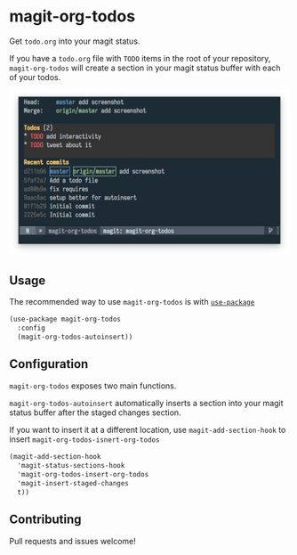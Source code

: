 # magit-org-todos

Get `todo.org` into your magit status.

If you have a `todo.org` file with `TODO` items in the root of your
repository, `magit-org-todos` will create a section in your magit
status buffer with each of your todos.

<img src="screenshots/main.png" width="522px" alt="Screenshot" />

## Usage

The recommended way to use `magit-org-todos` is with [`use-package`](https://github.com/jwiegley/use-package)

```elisp
(use-package magit-org-todos
  :config
  (magit-org-todos-autoinsert))
```

## Configuration

`magit-org-todos` exposes two main functions.

`magit-org-todos-autoinsert` automatically inserts a section into your
magit status buffer after the staged changes section.

If you want to insert it at a different location, use
`magit-add-section-hook` to insert `magit-org-todos-isnert-org-todos`

```elisp
(magit-add-section-hook
  'magit-status-sections-hook
  'magit-org-todos-insert-org-todos
  'magit-insert-staged-changes
  t))
```

## Contributing

Pull requests and issues welcome!
